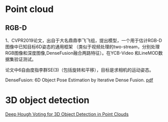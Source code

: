 # Point cloud

## RGB-D
1、CVPR2019论文，出自于大名鼎鼎李飞飞组，提出模型，一个用于估计RGB-D图像中已知目标6D姿态的通用框架
（类似于视频处理的two-stream，分别处理RGB图像和深度图像,DenseFusion融合两路特征）。在YCB-Video
和LineMOD数据集验证测试。

论文中6自由度指李群SE(3)（包括旋转和平移），目标是求相机的运动姿态。

DenseFusion: 6D Object Pose Estimation by Iterative Dense Fusion. [pdf](https://arxiv.org/pdf/1901.04780.pdf)

# 3D object detection


[Deep Hough Voting for 3D Object Detection in Point Clouds](https://arxiv.org/pdf/1904.09664.pdf)

